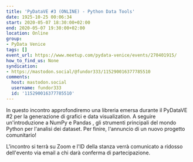 ```yaml
---
title: 'PyDataVE #3 (ONLINE) - Python Data Tools'
date: 1925-10-25 00:06:34
start: 2020-05-07 18:30:00+02:00
end: 2020-05-07 19:30:00+02:00
location: Online
group:
- PyData Venice
tags: []
event_url: https://www.meetup.com/pydata-venice/events/270401915/
how_to_find_us: None
syndication:
- https://mastodon.social/@fundor333/115290016377785510
comments:
  host: mastodon.social
  username: fundor333
  id: '115290016377785510'
---
```


In questo incontro approfondiremo una libreria emersa durante il PyDataVE #2 per la generazione di grafici e data visualization. A seguire un'introduzione a NumPy e Pandas , gli strumenti principali del mondo Python per l'analisi dei dataset. Per finire, l'annuncio di un nuovo progetto comunitario!

L'incontro si terrà su Zoom e l'ID della stanza verrà comunicato a ridosso dell'evento via email a chi darà conferma di partecipazione.
